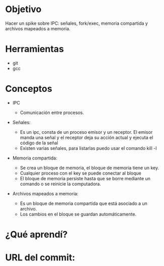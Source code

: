 # Objetivo
Hacer un spike sobre IPC: señales, fork/exec, memoria compartida y archivos mapeados a memoria.
# Herramientas
+ git
+ gcc

# Conceptos

+ IPC
  + Comunicación entre procesos.
  
+ Señales:
  + Es un ipc, consta de un proceso emisor y un receptor. El emisor manda una señal y el receptor deja su acción actual y ejecuta el código de la señal
  + Existen varias señales, para listarlas puedo usar el comando kill -l
+ Memoria compartida:
  + Se crea un bloque de memoria, el bloque de memoria tiene un key.
  + Cualquier proceso con el key se puede conectar al bloque
  + El bloque de memoria persiste hasta que se borre mediante un comando o se reinicie la computadora.
  
+ Archivos mapeados a memoria:
  + Es un bloque de memoria compartida que está asociado a un archivo.
  + Los cambios en el bloque se guardan automáticamente.  
  
 # ¿Qué aprendí?
 
 # URL del commit:
 
